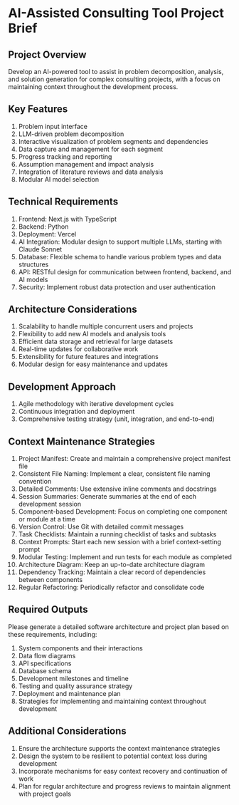 # AI-Assisted Consulting Tool Project Brief

## Project Overview
Develop an AI-powered tool to assist in problem decomposition, analysis, and solution generation for complex consulting projects, with a focus on maintaining context throughout the development process.

## Key Features
1. Problem input interface
2. LLM-driven problem decomposition
3. Interactive visualization of problem segments and dependencies
4. Data capture and management for each segment
5. Progress tracking and reporting
6. Assumption management and impact analysis
7. Integration of literature reviews and data analysis
8. Modular AI model selection

## Technical Requirements
1. Frontend: Next.js with TypeScript
2. Backend: Python
3. Deployment: Vercel
4. AI Integration: Modular design to support multiple LLMs, starting with Claude Sonnet
5. Database: Flexible schema to handle various problem types and data structures
6. API: RESTful design for communication between frontend, backend, and AI models
7. Security: Implement robust data protection and user authentication

## Architecture Considerations
1. Scalability to handle multiple concurrent users and projects
2. Flexibility to add new AI models and analysis tools
3. Efficient data storage and retrieval for large datasets
4. Real-time updates for collaborative work
5. Extensibility for future features and integrations
6. Modular design for easy maintenance and updates

## Development Approach
1. Agile methodology with iterative development cycles
2. Continuous integration and deployment
3. Comprehensive testing strategy (unit, integration, and end-to-end)

## Context Maintenance Strategies
1. Project Manifest: Create and maintain a comprehensive project manifest file
2. Consistent File Naming: Implement a clear, consistent file naming convention
3. Detailed Comments: Use extensive inline comments and docstrings
4. Session Summaries: Generate summaries at the end of each development session
5. Component-based Development: Focus on completing one component or module at a time
6. Version Control: Use Git with detailed commit messages
7. Task Checklists: Maintain a running checklist of tasks and subtasks
8. Context Prompts: Start each new session with a brief context-setting prompt
9. Modular Testing: Implement and run tests for each module as completed
10. Architecture Diagram: Keep an up-to-date architecture diagram
11. Dependency Tracking: Maintain a clear record of dependencies between components
12. Regular Refactoring: Periodically refactor and consolidate code

## Required Outputs
Please generate a detailed software architecture and project plan based on these requirements, including:
1. System components and their interactions
2. Data flow diagrams
3. API specifications
4. Database schema
5. Development milestones and timeline
6. Testing and quality assurance strategy
7. Deployment and maintenance plan
8. Strategies for implementing and maintaining context throughout development

## Additional Considerations
1. Ensure the architecture supports the context maintenance strategies
2. Design the system to be resilient to potential context loss during development
3. Incorporate mechanisms for easy context recovery and continuation of work
4. Plan for regular architecture and progress reviews to maintain alignment with project goals